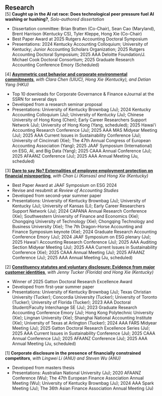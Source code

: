  
<h2 id="research" style="margin: 2px 0px 0px;"> <br> 
<br> Research</h2>
<div>
  <div class="title"> [5] <strong> Caught up in the AI rat race: Does technological peer pressure fuel AI washing or 
hushing?</strong>, <em>Solo-authored dissertation</em> </div>
  <ul>
   <li>  Dissertation committee: Brian Bratten (Co-Chair), Sean Cao (Maryland), Brent Harrison (Kentucky CS), Tyler Kleppe, Hong Xie (Co-Chair) <br></li>
   <li>  Best Paper Award at 2025 Rutgers Accounting Doctoral Symposium <br></li>
     <li>  Presentations: 2024 Kentucky Accounting Colloquium; University of Kentucky; Junior Accounting Scholars Organization; 2025 Rutgers Accounting Doctoral Symposium; 2025 AAA Deloitte Foundation/J. Michael Cook Doctoral Consortium; 2025 Graduate Research Accounting Conference Emory (Scheduled)</li>
  </ul>
</div>

<div>
  <div class="title"> [4] <strong> <a href="https://papers.ssrn.com/sol3/papers.cfm?abstract_id=5051865">Asymmetric cost behavior and corporate environmental commitments</a></strong>, <em>with Clara Chen (UIUC), Hong Xie (Kentucky), and Detian Yang (HKU)</em> </div>
  <ul>
    <li>  Top 10 downloads for Corporate Governance & Finance eJournal at the SSRN for several days  <br></li>
     <li>  Developed from a research seminar proposal <br></li>
     <li>  Presentations: University of Kentucky Brownbag (Ju); 2024 Kentucky Accounting Colloquium (Ju); University of Kentucky (Ju); Chinese University of Hong Kong (Chen); Early Career Researchers Support Network (Ju); University of Hong Kong (Yang, scheduled); 2025 Hawai'i Accounting Research Conference (Ju); 2025 AAA MAS Midyear Meeting (Ju); 2025 AAA Current Issues in Sustainability Conference (Ju); University of Cincinnati (Xie); The 47th Annual Congress of European Accounting Association (Yang); 2025 JAAF Symposium (International) on ESG, AI, and Big Data (Yang); 2025 CAAA Annual Conference (Ju); 2025 AFAANZ Conference (Ju); 2025 AAA Annual Meeting (Ju, scheduled)</li>
  </ul>
</div>
  
<div>
<div class="title"> [3] <strong><a href="https://papers.ssrn.com/sol3/papers.cfm?abstract_id=5116433">Dare to say No? Externalities of employee employment protection on financial misreporting</a></strong>, <em>with Chan Li (Kansas) and Hong Xie (Kentucky)</em></div>
 <ul>
    <li>  Best Paper Award at JAAF Symposium on ESG 2024 <br></li>
     <li>  Revise and resubmit at <em>Review of Accounting Studies</em> <br></li>
     <li>  Developed from second-year summer paper <br></li>
  <li>  Presentations: University of Kentucky Brownbag (Ju); University of Kentucky (Ju); University of Kansas (Li); Early Career Researchers Support Network (Ju); 2024 CAPANA Annual Research Conference (Xie); Southwestern University of Finance and Economics (Xie); Chongqing University of Technology (Xie); Chongqing Technology and Business University (Xie); The 7th Dragon-Horse Accounting and Finance Symposium keynote (Xie); 2024 Graduate Research Accounting Conference Emory (Ju); 2024 JAAF Symposium on ESG plenary (Ju); 2025 Hawai'i Accounting Research Conference (Ju); 2025 AAA Auditing Section Midyear Meeting (Ju); 2025 AAA Current Issues in Sustainability Conference (Xie); 2025 CAAA Annual Meeting (Ju); 2025 AFAANZ Conference (Ju); 2025 AAA Annual Meeting (Ju, scheduled)</li>
  </ul>
</div>
  
<div>
 <div class="title"> [2] <strong><a href="https://papers.ssrn.com/sol3/papers.cfm?abstract_id=5223870">Constituency statutes and voluntary disclosure: Evidence from major customer identities</a></strong>, <em>with Jenny Tucker (Florida) and Hong Xie (Kentucky)</em></div>
 <ul>
     <li>  Winner of 2025 Gatton Doctoral Research Excellence Award <br></li>
      <li> Developed from first-year summer paper <br></li>
   <li>  Presentations: University of Kentucky Brownbag (Ju); Texas Christian University (Tucker); Concordia University (Tucker); University of Toronto (Tucker); University of Florida (Tucker); 2023 AAA Doctoral Student/Faculty Interchange SE (Ju); 2023 Graduate Research Accounting Conference Emory (Ju); Hong Kong Polytechnic University (Xie); Lingnan University (Xie); Shanghai National Accounting Institute (Xie); University of Texas at Arlington (Tucker); 2024 AAA FARS Midyear Meeting (Ju); 2025 Gatton Doctoral Research Excellence Series (Ju); 2025 AAA Current Issues in Sustainability Conference (Ju); 2025 CAAA Annual Conference (Ju); 2025 AFAANZ Conference (Ju); 2025 AAA Annual Meeting (Ju, scheduled)</li>
  </ul>
</div>

<div>
 <div class="title"> [1]<strong> Corporate disclosure in the presence of financially constrained competitors</strong>, <em>with Lingwei Li (ANU) and Steven Wu (ANU)</em></div>
 <ul>
     <li> Developed from masters thesis <br></li>
   <li>  Presentations: Australian National University (Ju); 2020 AFAANZ Conference (Wu); The 47th European Finance Association Annual Meeting (Wu); University of Kentucky Brownbag (Ju); 2024 AAA Spark Meeting (Ju); The 36th Asian Finance Association Annual Meeting (Ju)</li>
  </ul>
</div>




  

 
